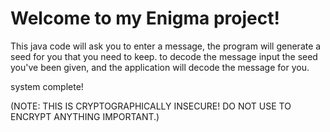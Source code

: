 #  Welcome to my Enigma project!

This java code will ask you to enter a message, the program will generate a seed for you that you need to keep.
to decode the message input the seed you've been given, and the application will decode the message for you.

system complete!

(NOTE: THIS IS CRYPTOGRAPHICALLY INSECURE! DO NOT USE TO ENCRYPT ANYTHING IMPORTANT.)
